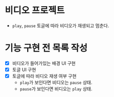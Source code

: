 # 비디오 프로젝트

- `play`, `pause` 토글에 따라 비디오가 재생되고 멈춘다.

# 기능 구현 전 목록 작성

- [x] 비디오가 들어가있는 배경 UI 구현
- [x] 토글 UI 구현
- [x] 토글에 따라 비디오 재생 여부 구현
  - `play`가 보인다면 비디오는 `pause` 상태.
  - `pause`가 보인다면 비디오는 `play` 상태.
